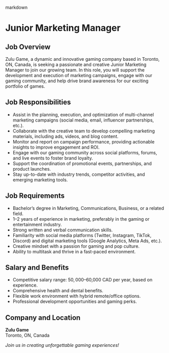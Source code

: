 markdown
# Junior Marketing Manager

## Job Overview  
Zulu Game, a dynamic and innovative gaming company based in Toronto, ON, Canada, is seeking a passionate and creative Junior Marketing Manager to join our growing team. In this role, you will support the development and execution of marketing campaigns, engage with our gaming community, and help drive brand awareness for our exciting portfolio of games.  

## Job Responsibilities  
- Assist in the planning, execution, and optimization of multi-channel marketing campaigns (social media, email, influencer partnerships, etc.).  
- Collaborate with the creative team to develop compelling marketing materials, including ads, videos, and blog content.  
- Monitor and report on campaign performance, providing actionable insights to improve engagement and ROI.  
- Engage with our gaming community across social platforms, forums, and live events to foster brand loyalty.  
- Support the coordination of promotional events, partnerships, and product launches.  
- Stay up-to-date with industry trends, competitor activities, and emerging marketing tools.  

## Job Requirements  
- Bachelor’s degree in Marketing, Communications, Business, or a related field.  
- 1–2 years of experience in marketing, preferably in the gaming or entertainment industry.  
- Strong written and verbal communication skills.  
- Familiarity with social media platforms (Twitter, Instagram, TikTok, Discord) and digital marketing tools (Google Analytics, Meta Ads, etc.).  
- Creative mindset with a passion for gaming and pop culture.  
- Ability to multitask and thrive in a fast-paced environment.  

## Salary and Benefits  
- Competitive salary range: $50,000–$60,000 CAD per year, based on experience.  
- Comprehensive health and dental benefits.  
- Flexible work environment with hybrid remote/office options.  
- Professional development opportunities and gaming perks.  

## Company and Location  
**Zulu Game**  
Toronto, ON, Canada  

*Join us in creating unforgettable gaming experiences!*